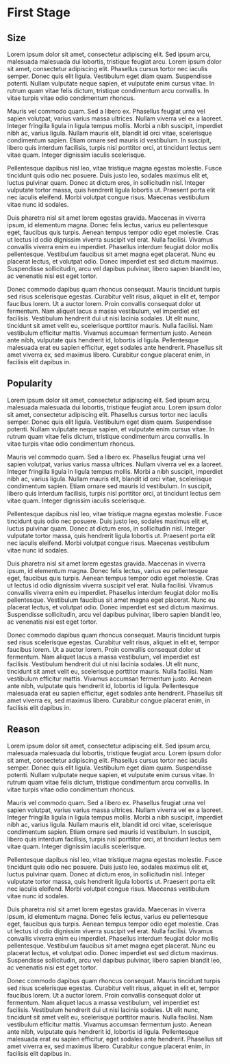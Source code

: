 # First Stage

## Size
Lorem ipsum dolor sit amet, consectetur adipiscing elit. Sed ipsum arcu, malesuada malesuada dui lobortis, tristique feugiat arcu. Lorem ipsum dolor sit amet, consectetur adipiscing elit. Phasellus cursus tortor nec iaculis semper. Donec quis elit ligula. Vestibulum eget diam quam. Suspendisse potenti. Nullam vulputate neque sapien, et vulputate enim cursus vitae. In rutrum quam vitae felis dictum, tristique condimentum arcu convallis. In vitae turpis vitae odio condimentum rhoncus.

Mauris vel commodo quam. Sed a libero ex. Phasellus feugiat urna vel sapien volutpat, varius varius massa ultrices. Nullam viverra vel ex a laoreet. Integer fringilla ligula in ligula tempus mollis. Morbi a nibh suscipit, imperdiet nibh ac, varius ligula. Nullam mauris elit, blandit id orci vitae, scelerisque condimentum sapien. Etiam ornare sed mauris id vestibulum. In suscipit, libero quis interdum facilisis, turpis nisl porttitor orci, at tincidunt lectus sem vitae quam. Integer dignissim iaculis scelerisque.

Pellentesque dapibus nisl leo, vitae tristique magna egestas molestie. Fusce tincidunt quis odio nec posuere. Duis justo leo, sodales maximus elit et, luctus pulvinar quam. Donec at dictum eros, in sollicitudin nisl. Integer vulputate tortor massa, quis hendrerit ligula lobortis ut. Praesent porta elit nec iaculis eleifend. Morbi volutpat congue risus. Maecenas vestibulum vitae nunc id sodales.

Duis pharetra nisl sit amet lorem egestas gravida. Maecenas in viverra ipsum, id elementum magna. Donec felis lectus, varius eu pellentesque eget, faucibus quis turpis. Aenean tempus tempor odio eget molestie. Cras ut lectus id odio dignissim viverra suscipit vel erat. Nulla facilisi. Vivamus convallis viverra enim eu imperdiet. Phasellus interdum feugiat dolor mollis pellentesque. Vestibulum faucibus sit amet magna eget placerat. Nunc eu placerat lectus, et volutpat odio. Donec imperdiet est sed dictum maximus. Suspendisse sollicitudin, arcu vel dapibus pulvinar, libero sapien blandit leo, ac venenatis nisi est eget tortor.

Donec commodo dapibus quam rhoncus consequat. Mauris tincidunt turpis sed risus scelerisque egestas. Curabitur velit risus, aliquet in elit et, tempor faucibus lorem. Ut a auctor lorem. Proin convallis consequat dolor ut fermentum. Nam aliquet lacus a massa vestibulum, vel imperdiet est facilisis. Vestibulum hendrerit dui ut nisi lacinia sodales. Ut elit nunc, tincidunt sit amet velit eu, scelerisque porttitor mauris. Nulla facilisi. Nam vestibulum efficitur mattis. Vivamus accumsan fermentum justo. Aenean ante nibh, vulputate quis hendrerit id, lobortis id ligula. Pellentesque malesuada erat eu sapien efficitur, eget sodales ante hendrerit. Phasellus sit amet viverra ex, sed maximus libero. Curabitur congue placerat enim, in facilisis elit dapibus in.
## Popularity
Lorem ipsum dolor sit amet, consectetur adipiscing elit. Sed ipsum arcu, malesuada malesuada dui lobortis, tristique feugiat arcu. Lorem ipsum dolor sit amet, consectetur adipiscing elit. Phasellus cursus tortor nec iaculis semper. Donec quis elit ligula. Vestibulum eget diam quam. Suspendisse potenti. Nullam vulputate neque sapien, et vulputate enim cursus vitae. In rutrum quam vitae felis dictum, tristique condimentum arcu convallis. In vitae turpis vitae odio condimentum rhoncus.

Mauris vel commodo quam. Sed a libero ex. Phasellus feugiat urna vel sapien volutpat, varius varius massa ultrices. Nullam viverra vel ex a laoreet. Integer fringilla ligula in ligula tempus mollis. Morbi a nibh suscipit, imperdiet nibh ac, varius ligula. Nullam mauris elit, blandit id orci vitae, scelerisque condimentum sapien. Etiam ornare sed mauris id vestibulum. In suscipit, libero quis interdum facilisis, turpis nisl porttitor orci, at tincidunt lectus sem vitae quam. Integer dignissim iaculis scelerisque.

Pellentesque dapibus nisl leo, vitae tristique magna egestas molestie. Fusce tincidunt quis odio nec posuere. Duis justo leo, sodales maximus elit et, luctus pulvinar quam. Donec at dictum eros, in sollicitudin nisl. Integer vulputate tortor massa, quis hendrerit ligula lobortis ut. Praesent porta elit nec iaculis eleifend. Morbi volutpat congue risus. Maecenas vestibulum vitae nunc id sodales.

Duis pharetra nisl sit amet lorem egestas gravida. Maecenas in viverra ipsum, id elementum magna. Donec felis lectus, varius eu pellentesque eget, faucibus quis turpis. Aenean tempus tempor odio eget molestie. Cras ut lectus id odio dignissim viverra suscipit vel erat. Nulla facilisi. Vivamus convallis viverra enim eu imperdiet. Phasellus interdum feugiat dolor mollis pellentesque. Vestibulum faucibus sit amet magna eget placerat. Nunc eu placerat lectus, et volutpat odio. Donec imperdiet est sed dictum maximus. Suspendisse sollicitudin, arcu vel dapibus pulvinar, libero sapien blandit leo, ac venenatis nisi est eget tortor.

Donec commodo dapibus quam rhoncus consequat. Mauris tincidunt turpis sed risus scelerisque egestas. Curabitur velit risus, aliquet in elit et, tempor faucibus lorem. Ut a auctor lorem. Proin convallis consequat dolor ut fermentum. Nam aliquet lacus a massa vestibulum, vel imperdiet est facilisis. Vestibulum hendrerit dui ut nisi lacinia sodales. Ut elit nunc, tincidunt sit amet velit eu, scelerisque porttitor mauris. Nulla facilisi. Nam vestibulum efficitur mattis. Vivamus accumsan fermentum justo. Aenean ante nibh, vulputate quis hendrerit id, lobortis id ligula. Pellentesque malesuada erat eu sapien efficitur, eget sodales ante hendrerit. Phasellus sit amet viverra ex, sed maximus libero. Curabitur congue placerat enim, in facilisis elit dapibus in.
## Reason
Lorem ipsum dolor sit amet, consectetur adipiscing elit. Sed ipsum arcu, malesuada malesuada dui lobortis, tristique feugiat arcu. Lorem ipsum dolor sit amet, consectetur adipiscing elit. Phasellus cursus tortor nec iaculis semper. Donec quis elit ligula. Vestibulum eget diam quam. Suspendisse potenti. Nullam vulputate neque sapien, et vulputate enim cursus vitae. In rutrum quam vitae felis dictum, tristique condimentum arcu convallis. In vitae turpis vitae odio condimentum rhoncus.

Mauris vel commodo quam. Sed a libero ex. Phasellus feugiat urna vel sapien volutpat, varius varius massa ultrices. Nullam viverra vel ex a laoreet. Integer fringilla ligula in ligula tempus mollis. Morbi a nibh suscipit, imperdiet nibh ac, varius ligula. Nullam mauris elit, blandit id orci vitae, scelerisque condimentum sapien. Etiam ornare sed mauris id vestibulum. In suscipit, libero quis interdum facilisis, turpis nisl porttitor orci, at tincidunt lectus sem vitae quam. Integer dignissim iaculis scelerisque.

Pellentesque dapibus nisl leo, vitae tristique magna egestas molestie. Fusce tincidunt quis odio nec posuere. Duis justo leo, sodales maximus elit et, luctus pulvinar quam. Donec at dictum eros, in sollicitudin nisl. Integer vulputate tortor massa, quis hendrerit ligula lobortis ut. Praesent porta elit nec iaculis eleifend. Morbi volutpat congue risus. Maecenas vestibulum vitae nunc id sodales.

Duis pharetra nisl sit amet lorem egestas gravida. Maecenas in viverra ipsum, id elementum magna. Donec felis lectus, varius eu pellentesque eget, faucibus quis turpis. Aenean tempus tempor odio eget molestie. Cras ut lectus id odio dignissim viverra suscipit vel erat. Nulla facilisi. Vivamus convallis viverra enim eu imperdiet. Phasellus interdum feugiat dolor mollis pellentesque. Vestibulum faucibus sit amet magna eget placerat. Nunc eu placerat lectus, et volutpat odio. Donec imperdiet est sed dictum maximus. Suspendisse sollicitudin, arcu vel dapibus pulvinar, libero sapien blandit leo, ac venenatis nisi est eget tortor.

Donec commodo dapibus quam rhoncus consequat. Mauris tincidunt turpis sed risus scelerisque egestas. Curabitur velit risus, aliquet in elit et, tempor faucibus lorem. Ut a auctor lorem. Proin convallis consequat dolor ut fermentum. Nam aliquet lacus a massa vestibulum, vel imperdiet est facilisis. Vestibulum hendrerit dui ut nisi lacinia sodales. Ut elit nunc, tincidunt sit amet velit eu, scelerisque porttitor mauris. Nulla facilisi. Nam vestibulum efficitur mattis. Vivamus accumsan fermentum justo. Aenean ante nibh, vulputate quis hendrerit id, lobortis id ligula. Pellentesque malesuada erat eu sapien efficitur, eget sodales ante hendrerit. Phasellus sit amet viverra ex, sed maximus libero. Curabitur congue placerat enim, in facilisis elit dapibus in.
